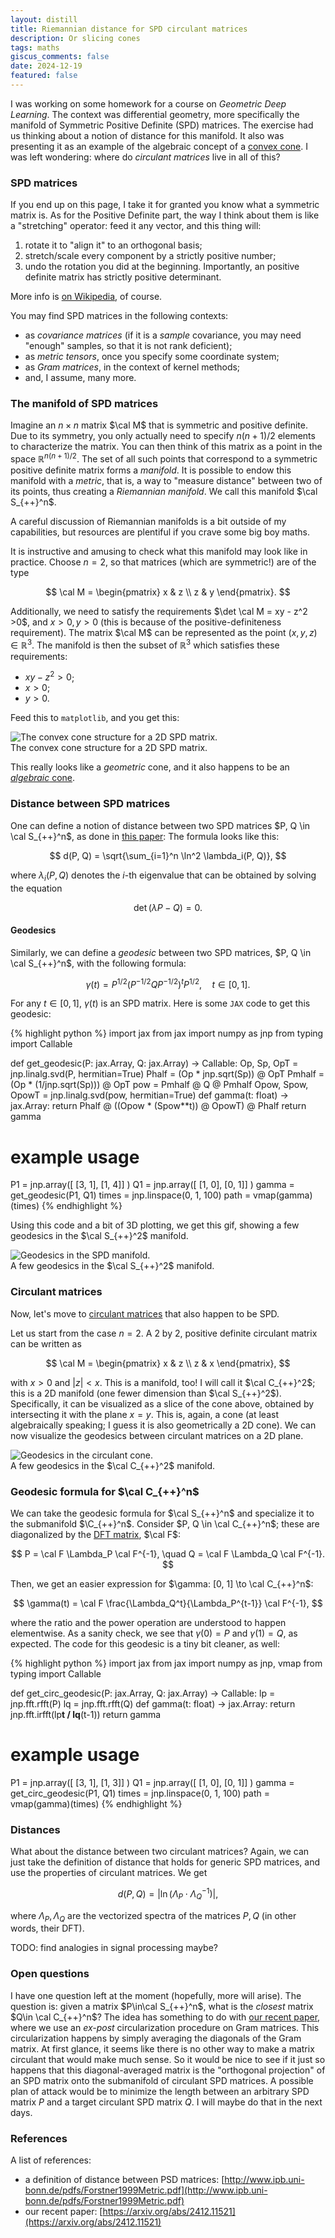 ```yaml
---
layout: distill
title: Riemannian distance for SPD circulant matrices
description: Or slicing cones
tags: maths
giscus_comments: false
date: 2024-12-19
featured: false
---
```


I was working on some homework for a course on *Geometric Deep Learning*.
The context was differential geometry, more specifically the manifold of Symmetric Positive Definite (SPD) matrices.
The exercise had us thinking about a notion of distance for this manifold.
It also was presenting it as an example of the algebraic concept of a [convex cone](https://en.wikipedia.org/wiki/Convex_cone).
I was left wondering: where do *circulant matrices* live in all of this?

### SPD matrices
If you end up on this page, I take it for granted you know what a symmetric matrix is.
As for the Positive Definite part, the way I think about them is like a "stretching" operator: feed it any vector, and this thing will:
1. rotate it to "align it" to an orthogonal basis;
2. stretch/scale every component by a strictly positive number;
3. undo the rotation you did at the beginning.
Importantly, an positive definite matrix has strictly positive determinant.

More info is [on Wikipedia](https://en.wikipedia.org/wiki/Definite_matrix), of course.

You may find SPD matrices in the following contexts:
* as *covariance matrices* (if it is a *sample* covariance, you may need "enough" samples, so that it is not rank deficient);
* as *metric tensors*, once you specify some coordinate system;
* as *Gram matrices*, in the context of kernel methods;
* and, I assume, many more.

### The manifold of SPD matrices
Imagine an $n\times n$ matrix $\cal M$ that is symmetric and positive definite.
Due to its symmetry, you only actually need to specify $n(n+1)/2$ elements to characterize the matrix.
You can then think of this matrix as a point in the space $\mathbb{R}^{n(n+1)/2}$.
The set of all such points that correspond to a symmetric positive definite matrix forms a *manifold*.
It is possible to endow this manifold with a *metric*, that is, a way to "measure distance" between two of its points, thus creating a *Riemannian manifold*.
We call this manifold $\cal S_{++}^n$.

A careful discussion of Riemannian manifolds is a bit outside of my capabilities, but resources are plentiful if you crave some big boy maths.

It is instructive and amusing to check what this manifold may look like in practice.
Choose $n=2$, so that matrices (which are symmetric!) are of the type

$$
\cal M = \begin{pmatrix}
    x & z \\
    z & y
    \end{pmatrix}.
$$

Additionally, we need to satisfy the requirements $\det \cal M = xy - z^2 >0$, and $x>0, y>0$ (this is because of the positive-definiteness requirement).
The matrix $\cal M$ can be represented as the point $(x, y, z)\in \mathbb{R}^3$.
The manifold is then the subset of $\mathbb{R}^3$ which satisfies these requirements:
* $xy -z^2>0$;
* $x>0$;
* $y>0$.

Feed this to `matplotlib`, and you get this:
<div class="row mt-3 justify-content-center">
    <div class="col-8 mt-3 mt-md-0">
        <img class="img-fluid rounded z-depth-1" src="/assets/img/posts/circulant_distance/cone.png" alt="The convex cone structure for a 2D SPD matrix.">
    </div>
</div>
<div class="caption">
    The convex cone structure for a 2D SPD matrix.
</div>

This really looks like a *geometric* cone, and it also happens to be an [*algebraic* cone](https://en.wikipedia.org/wiki/Convex_cone).

### Distance between SPD matrices
One can define a notion of distance between two SPD matrices $P, Q \in \cal S_{++}^n$, as done in [this paper](http://www.ipb.uni-bonn.de/pdfs/Forstner1999Metric.pdf):
The formula looks like this:

$$
d(P, Q) = \sqrt{\sum_{i=1}^n \ln^2 \lambda_i(P, Q)},
$$

where $\lambda_i(P, Q)$ denotes the $i$-th eigenvalue that can be obtained by solving the equation

$$
\det(\lambda P - Q) = 0.
$$

#### Geodesics
Similarly, we can define a *geodesic* between two SPD matrices, $P, Q \in \cal S_{++}^n$, with the following formula:

$$
\gamma(t) = P^{1/2}(P^{-1/2}QP^{-1/2})^tP^{1/2}, \quad t\in[0,1].
$$

For any $t\in[0, 1]$, $\gamma(t)$ is an SPD matrix.
Here is some `JAX` code to get this geodesic:


{% highlight python %}
import jax
from jax import numpy as jnp
from typing import Callable


def get_geodesic(P: jax.Array, Q: jax.Array) -> Callable:
    Op, Sp, OpT = jnp.linalg.svd(P, hermitian=True)
    Phalf = (Op * jnp.sqrt(Sp)) @ OpT
    Pmhalf = (Op * (1/jnp.sqrt(Sp))) @ OpT
    pow = Pmhalf @ Q @ Pmhalf
    Opow, Spow, OpowT = jnp.linalg.svd(pow, hermitian=True)
    def gamma(t: float) -> jax.Array:
        return Phalf @ ((Opow * (Spow**t)) @ OpowT) @ Phalf
    return gamma


# example usage
P1 = jnp.array([ [3, 1], [1, 4]] )
Q1 = jnp.array([ [1, 0], [0, 1]] )
gamma = get_geodesic(P1, Q1)
times = jnp.linspace(0, 1, 100)
path = vmap(gamma)(times)
{% endhighlight %}

Using this code and a bit of 3D plotting, we get this gif, showing a few geodesics in the $\cal S_{++}^2$ manifold.

<div class="row mt-3 justify-content-center">
    <div class="col-8 mt-3 mt-md-0">
        <img class="img-fluid rounded z-depth-1" src="/assets/img/posts/circulant_distance/geodesic.gif" alt="Geodesics in the SPD manifold.">
    </div>
</div>
<div class="caption">
    A few geodesics in the $\cal S_{++}^2$ manifold.
</div>

### Circulant matrices
Now, let's move to [circulant matrices](https://en.wikipedia.org/wiki/Circulant_matrix) that also happen to be SPD.

Let us start from the case $n=2$.
A 2 by 2, positive definite circulant matrix can be written as

$$
\cal M = \begin{pmatrix}
    x & z \\
    z & x
\end{pmatrix},
$$

with $x>0$ and $|z| < x$.
This is a manifold, too!
I will call it $\cal C_{++}^2$; this is a 2D manifold (one fewer dimension than $\cal S_{++}^2$).
Specifically, it can be visualized as a slice of the cone above, obtained by intersecting it with the plane $x=y$.
This is, again, a cone (at least algebraically speaking; I guess it is also geometrically a 2D cone).
We can now visualize the geodesics between circulant matrices on a 2D plane.

<div class="row mt-3 justify-content-center">
    <div class="col-8 mt-3 mt-md-0">
        <img class="img-fluid rounded z-depth-1" src="/assets/img/posts/circulant_distance/circ_cone.png" alt="Geodesics in the circulant cone.">
    </div>
</div>
<div class="caption">
    A few geodesics in the $\cal C_{++}^2$ manifold.
</div>

### Geodesic formula for $\cal C_{++}^n$

We can take the geodesic formula for $\cal S_{++}^n$ and specialize it to the submanifold $\C_{++}^n$.
Consider $P, Q \in \cal C_{++}^n$; these are diagonalized by the [DFT matrix](https://en.wikipedia.org/wiki/Discrete_Fourier_transform), $\cal F$:

$$
P = \cal F \Lambda_P \cal F^{-1}, \quad
Q = \cal F \Lambda_Q \cal F^{-1}.
$$

Then, we get an easier expression for $\gamma: [0, 1] \to \cal C_{++}^n$:

$$
\gamma(t) = \cal F \frac{\Lambda_Q^t}{\Lambda_P^{t-1}} \cal F^{-1},
$$

where the ratio and the power operation are understood to happen elementwise.
As a sanity check, we see that $\gamma(0) = P$ and $\gamma(1) = Q$, as expected.
The code for this geodesic is a tiny bit cleaner, as well:

{% highlight python %}
import jax
from jax import numpy as jnp, vmap
from typing import Callable


def get_circ_geodesic(P: jax.Array, Q: jax.Array) -> Callable:
    lp = jnp.fft.rfft(P)
    lq = jnp.fft.rfft(Q)
    def gamma(t: float) -> jax.Array:
        return jnp.fft.irfft(lp**t / lq**(t-1))
    return gamma


# example usage
P1 = jnp.array([ [3, 1], [1, 3]] )
Q1 = jnp.array([ [1, 0], [0, 1]] )
gamma = get_circ_geodesic(P1, Q1)
times = jnp.linspace(0, 1, 100)
path = vmap(gamma)(times)
{% endhighlight %}


### Distances

What about the distance between two circulant matrices?
Again, we can just take the definition of distance that holds for generic SPD matrices, and use the properties of circulant matrices.
We get

$$
d(P, Q) = |\ln (\Lambda_P\cdot \Lambda_Q^{-1})|,
$$

where $\Lambda_P, \Lambda_Q$ are the vectorized spectra of the matrices $P, Q$ (in other words, their DFT).

TODO: find analogies in signal processing maybe?


### Open questions

I have one question left at the moment (hopefully, more will arise).
The question is: given a matrix $P\in\cal S_{++}^n$, what is the *closest* matrix $Q\in \cal C_{++}^n$?
The idea has something to do with [our recent paper](https://arxiv.org/abs/2412.11521), where we use an *ex-post* circularization procedure on Gram matrices.
This circularization happens by simply averaging the diagonals of the Gram matrix.
At first glance, it seems like there is no other way to make a matrix circulant that would make much sense.
So it would be nice to see if it just so happens that this diagonal-averaged matrix is the "orthogonal projection" of an SPD matrix onto the submanifold of circulant SPD matrices.
A possible plan of attack would be to minimize the length between an arbitrary SPD matrix $P$ and a target circulant SPD matrix $Q$.
I will maybe do that in the next days.

### References

A list of references:
* a definition of distance between PSD matrices: [http://www.ipb.uni-bonn.de/pdfs/Forstner1999Metric.pdf](http://www.ipb.uni-bonn.de/pdfs/Forstner1999Metric.pdf)
* our recent paper: [https://arxiv.org/abs/2412.11521](https://arxiv.org/abs/2412.11521)
